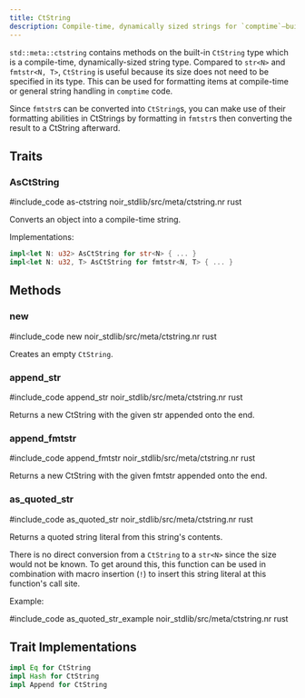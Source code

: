 ```yaml
---
title: CtString
description: Compile-time, dynamically sized strings for `comptime`—build, append, and emit quoted string literals.
---
```


`std::meta::ctstring` contains methods on the built-in `CtString` type which is
a compile-time, dynamically-sized string type. Compared to `str<N>` and `fmtstr<N, T>`,
`CtString` is useful because its size does not need to be specified in its type. This
can be used for formatting items at compile-time or general string handling in `comptime`
code.

Since `fmtstr`s can be converted into `CtString`s, you can make use of their formatting
abilities in CtStrings by formatting in `fmtstr`s then converting the result to a CtString
afterward.

## Traits

### AsCtString

#include_code as-ctstring noir_stdlib/src/meta/ctstring.nr rust

Converts an object into a compile-time string.

Implementations:

```rust
impl<let N: u32> AsCtString for str<N> { ... }
impl<let N: u32, T> AsCtString for fmtstr<N, T> { ... }
```

## Methods

### new

#include_code new noir_stdlib/src/meta/ctstring.nr rust

Creates an empty `CtString`.

### append_str

#include_code append_str noir_stdlib/src/meta/ctstring.nr rust

Returns a new CtString with the given str appended onto the end.

### append_fmtstr

#include_code append_fmtstr noir_stdlib/src/meta/ctstring.nr rust

Returns a new CtString with the given fmtstr appended onto the end.

### as_quoted_str

#include_code as_quoted_str noir_stdlib/src/meta/ctstring.nr rust

Returns a quoted string literal from this string's contents.

There is no direct conversion from a `CtString` to a `str<N>` since
the size would not be known. To get around this, this function can
be used in combination with macro insertion (`!`) to insert this string
literal at this function's call site.

Example:

#include_code as_quoted_str_example noir_stdlib/src/meta/ctstring.nr rust

## Trait Implementations

```rust
impl Eq for CtString
impl Hash for CtString
impl Append for CtString
```
